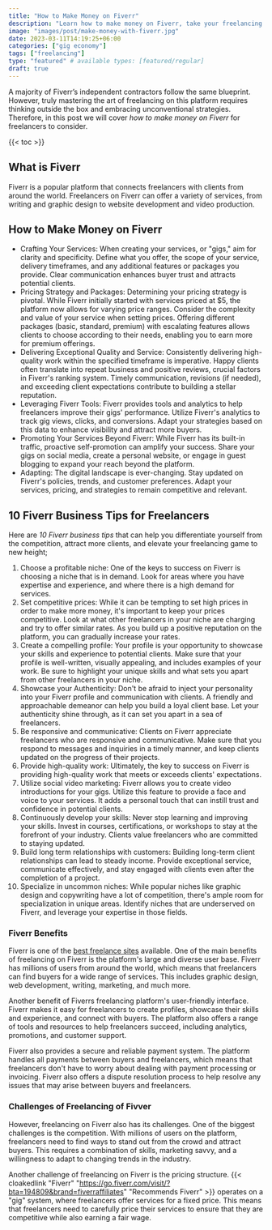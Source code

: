 ```yaml
---
title: "How to Make Money on Fiverr"
description: "Learn how to make money on Fiverr, take your freelancing earnings to the next level. Find benefits and challenges of earning on the platform."
image: "images/post/make-money-with-fiverr.jpg"
date: 2023-03-11T14:19:25+06:00
categories: ["gig economy"]
tags: ["freelancing"]
type: "featured" # available types: [featured/regular]
draft: true
---
```


A majority of Fiverr’s independent contractors follow the same blueprint. However, truly mastering the art of freelancing on this platform requires thinking outside the box and embracing unconventional strategies. Therefore, in this post we will cover _how to make money on Fiverr_ for freelancers to consider.

{{< toc >}}

## What is Fiverr

Fiverr is a popular platform that connects freelancers with clients from around the world. Freelancers on Fiverr can offer a variety of services, from writing and graphic design to website development and video production.

## How to Make Money on Fiverr

- Crafting Your Services: When creating your services, or "gigs," aim for clarity and specificity. Define what you offer, the scope of your service, delivery timeframes, and any additional features or packages you provide. Clear communication enhances buyer trust and attracts potential clients.
- Pricing Strategy and Packages: Determining your pricing strategy is pivotal. While Fiverr initially started with services priced at $5, the platform now allows for varying price ranges. Consider the complexity and value of your service when setting prices. Offering different packages (basic, standard, premium) with escalating features allows clients to choose according to their needs, enabling you to earn more for premium offerings.
- Delivering Exceptional Quality and Service: Consistently delivering high-quality work within the specified timeframe is imperative. Happy clients often translate into repeat business and positive reviews, crucial factors in Fiverr's ranking system. Timely communication, revisions (if needed), and exceeding client expectations contribute to building a stellar reputation.
- Leveraging Fiverr Tools: Fiverr provides tools and analytics to help freelancers improve their gigs' performance. Utilize Fiverr's analytics to track gig views, clicks, and conversions. Adapt your strategies based on this data to enhance visibility and attract more buyers.
- Promoting Your Services Beyond Fiverr: While Fiverr has its built-in traffic, proactive self-promotion can amplify your success. Share your gigs on social media, create a personal website, or engage in guest blogging to expand your reach beyond the platform.
- Adapting: The digital landscape is ever-changing. Stay updated on Fiverr's policies, trends, and customer preferences. Adapt your services, pricing, and strategies to remain competitive and relevant.

## 10 Fiverr Business Tips for Freelancers

Here are _10 Fiverr business tips_ that can help you differentiate yourself from the competition, attract more clients, and elevate your freelancing game to new height;

1. Choose a profitable niche: One of the keys to success on Fiverr is choosing a niche that is in demand. Look for areas where you have expertise and experience, and where there is a high demand for services.
2. Set competitive prices: While it can be tempting to set high prices in order to make more money, it's important to keep your prices competitive. Look at what other freelancers in your niche are charging and try to offer similar rates. As you build up a positive reputation on the platform, you can gradually increase your rates.
3. Create a compelling profile: Your profile is your opportunity to showcase your skills and experience to potential clients. Make sure that your profile is well-written, visually appealing, and includes examples of your work. Be sure to highlight your unique skills and what sets you apart from other freelancers in your niche.
4. Showcase your Authenticity: Don't be afraid to inject your personality into your Fiverr profile and communication with clients. A friendly and approachable demeanor can help you build a loyal client base. Let your authenticity shine through, as it can set you apart in a sea of freelancers.
5. Be responsive and communicative: Clients on Fiverr appreciate freelancers who are responsive and communicative. Make sure that you respond to messages and inquiries in a timely manner, and keep clients updated on the progress of their projects.
6. Provide high-quality work: Ultimately, the key to success on Fiverr is providing high-quality work that meets or exceeds clients' expectations.
7. Utilize social video marketing: Fiverr allows you to create video introductions for your gigs. Utilize this feature to provide a face and voice to your services. It adds a personal touch that can instill trust and confidence in potential clients.
8. Continuously develop your skills: Never stop learning and improving your skills. Invest in courses, certifications, or workshops to stay at the forefront of your industry. Clients value freelancers who are committed to staying updated.
9. Build long term relationships with customers: Building long-term client relationships can lead to steady income. Provide exceptional service, communicate effectively, and stay engaged with clients even after the completion of a project.
10. Specialize in uncommon niches: While popular niches like graphic design and copywriting have a lot of competition, there's ample room for specialization in unique areas. Identify niches that are underserved on Fiverr, and leverage your expertise in those fields.

### Fiverr Benefits

Fiverr is one of the [best freelance sites](/blog/best-freelance-websites) available. One of the main benefits of freelancing on Fiverr is the platform's large and diverse user base. Fiverr has millions of users from around the world, which means that freelancers can find buyers for a wide range of services. This includes graphic design, web development, writing, marketing, and much more.

Another benefit of Fiverrs freelancing platform's user-friendly interface. Fiverr makes it easy for freelancers to create profiles, showcase their skills and experience, and connect with buyers. The platform also offers a range of tools and resources to help freelancers succeed, including analytics, promotions, and customer support.

Fiverr also provides a secure and reliable payment system. The platform handles all payments between buyers and freelancers, which means that freelancers don't have to worry about dealing with payment processing or invoicing. Fiverr also offers a dispute resolution process to help resolve any issues that may arise between buyers and freelancers.

### Challenges of Freelancing of Fivver

However, freelancing on Fiverr also has its challenges. One of the biggest challenges is the competition. With millions of users on the platform, freelancers need to find ways to stand out from the crowd and attract buyers. This requires a combination of skills, marketing savvy, and a willingness to adapt to changing trends in the industry.

Another challenge of freelancing on Fiverr is the pricing structure. {{< cloakedlink "Fiverr" "https://go.fiverr.com/visit/?bta=194809&brand=fiverraffiliates" "Recommends Fiverr" >}} operates on a "gig" system, where freelancers offer services for a fixed price. This means that freelancers need to carefully price their services to ensure that they are competitive while also earning a fair wage.
